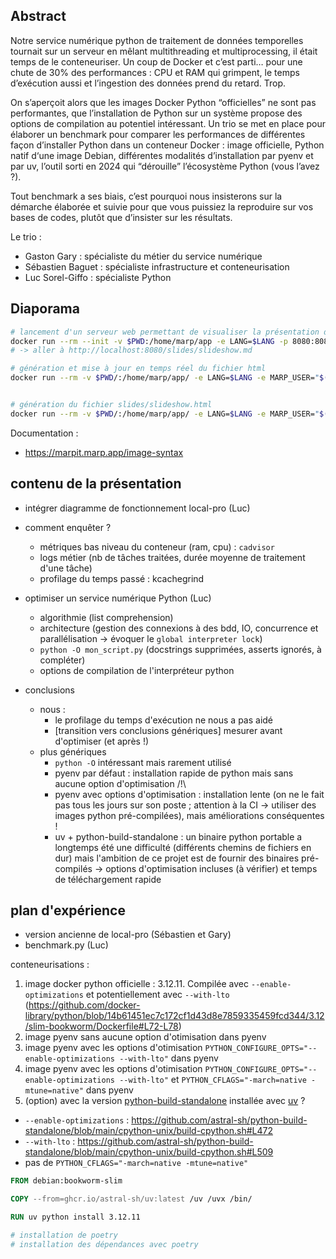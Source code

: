 ## Abstract

Notre service numérique python de traitement de données temporelles tournait sur un serveur en mêlant multithreading et multiprocessing, il était temps de le conteneuriser. Un coup de Docker et c’est parti… pour une chute de 30% des performances : CPU et RAM qui grimpent, le temps d’exécution aussi et l’ingestion des données prend du retard. Trop.

On s’aperçoit alors que les images Docker Python “officielles” ne sont pas performantes, que l’installation de Python sur un système propose des options de compilation au potentiel intéressant. Un trio se met en place pour élaborer un benchmark pour comparer les performances de différentes façon d’installer Python dans un conteneur Docker : image officielle, Python natif d‘une image Debian, différentes modalités d’installation par pyenv et par uv, l’outil sorti en 2024 qui “dérouille” l’écosystème Python (vous l’avez ?).

Tout benchmark a ses biais, c’est pourquoi nous insisterons sur la démarche élaborée et suivie pour que vous puissiez la reproduire sur vos bases de codes, plutôt que d’insister sur les résultats.

Le trio :

- Gaston Gary : spécialiste du métier du service numérique
- Sébastien Baguet : spécialiste infrastructure et conteneurisation
- Luc Sorel-Giffo : spécialiste Python

## Diaporama

```sh
# lancement d'un serveur web permettant de visualiser la présentation dans un navigateur, qui s'auto-rafraichit
docker run --rm --init -v $PWD:/home/marp/app -e LANG=$LANG -p 8080:8080 -p 37717:37717 marpteam/marp-cli -s .
# -> aller à http://localhost:8080/slides/slideshow.md

# génération et mise à jour en temps réel du fichier html
docker run --rm -v $PWD/:/home/marp/app/ -e LANG=$LANG -e MARP_USER="$(id -u):$(id -g)" marpteam/marp-cli -w slides/slideshow.md


# génération du fichier slides/slideshow.html
docker run --rm -v $PWD/:/home/marp/app/ -e LANG=$LANG -e MARP_USER="$(id -u):$(id -g)" marpteam/marp-cli slides/slideshow.md
```

Documentation :

- https://marpit.marp.app/image-syntax

## contenu de la présentation

- intégrer diagramme de fonctionnement local-pro (Luc)

- comment enquêter ?
  - métriques bas niveau du conteneur (ram, cpu) : `cadvisor`
  - logs métier (nb de tâches traitées, durée moyenne de traitement d'une tâche)
  - profilage du temps passé : kcachegrind

- optimiser un service numérique Python (Luc)
  - algorithmie (list comprehension)
  - architecture (gestion des connexions à des bdd, IO, concurrence et parallélisation -> évoquer le `global interpreter lock`)
  - `python -O mon_script.py` (docstrings supprimées, asserts ignorés, à compléter)
  - options de compilation de l'interpréteur python

- conclusions
  - nous :
    - le profilage du temps d'exécution ne nous a pas aidé
    - [transition vers conclusions génériques] mesurer avant d'optimiser (et après !)
  - plus génériques
    - `python -O` intéressant mais rarement utilisé
    - pyenv par défaut : installation rapide de python mais sans aucune option d'optimisation /!\
    - pyenv avec options d'optimisation : installation lente (on ne le fait pas tous les jours sur son poste ; attention à la CI -> utiliser des images python pré-compilées), mais améliorations conséquentes !
    - uv + python-build-standalone : un binaire python portable a longtemps été une difficulté (différents chemins de fichiers en dur) mais l'ambition de ce projet est de fournir des binaires pré-compilés -> options d'optimisation incluses (à vérifier) et temps de téléchargement rapide

## plan d'expérience

- version ancienne de local-pro (Sébastien et Gary)
- benchmark.py (Luc)

conteneurisations :

1. image docker python officielle : 3.12.11. Compilée avec `--enable-optimizations` et potentiellement avec `--with-lto` (https://github.com/docker-library/python/blob/14b61451ec7c172cf1d43d8e7859335459fcd344/3.12/slim-bookworm/Dockerfile#L72-L78)
2. image pyenv sans aucune option d'otimisation dans pyenv
3. image pyenv avec les options d'otimisation `PYTHON_CONFIGURE_OPTS="--enable-optimizations --with-lto"` dans pyenv
4. image pyenv avec les options d'otimisation `PYTHON_CONFIGURE_OPTS="--enable-optimizations --with-lto"` et `PYTHON_CFLAGS="-march=native -mtune=native"` dans pyenv
5. (option) avec la version [python-build-standalone](https://github.com/astral-sh/python-build-standalone) installée avec [uv](https://docs.astral.sh/uv/guides/install-python/) ?
  - `--enable-optimizations` : https://github.com/astral-sh/python-build-standalone/blob/main/cpython-unix/build-cpython.sh#L472
  - `--with-lto` : https://github.com/astral-sh/python-build-standalone/blob/main/cpython-unix/build-cpython.sh#L509
  - pas de `PYTHON_CFLAGS="-march=native -mtune=native"`

```Dockerfile
FROM debian:bookworm-slim

COPY --from=ghcr.io/astral-sh/uv:latest /uv /uvx /bin/

RUN uv python install 3.12.11

# installation de poetry
# installation des dépendances avec poetry
```